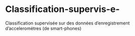 # Classification-supervis-e-
Classification supervisée sur des données d’enregistrement d’acceleromètres (de smart-phones)
